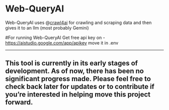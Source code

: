 # Web-QueryAI
Web-QueryAI uses @[crawl4ai](https://github.com/unclecode/crawl4ai) for crawling and scraping data and then gives it to an llm (most probably Gemini)

#For running Web-QueryAI
Get free api key on - https://aistudio.google.com/app/apikey
move it in .env

----
This tool is currently in its early stages of development. As of now, there has been no significant progress made. Please feel free to check back later for updates or to contribute if you’re interested in helping move this project forward.
---- 
